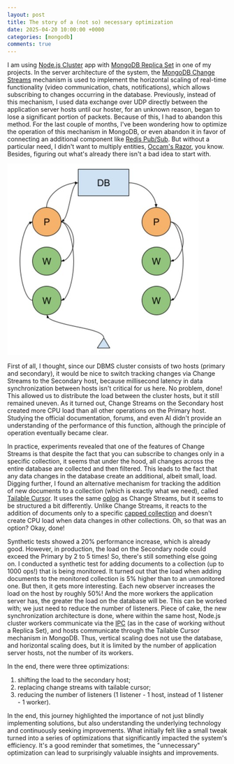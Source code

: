 ```yaml
---
layout: post
title: The story of a (not so) necessary optimization
date: 2025-04-20 10:00:00 +0000
categories: [mongodb]
comments: true
---
```


I am using [Node.js Cluster](https://nodejs.org/api/cluster.html) app with [MongoDB Replica Set](https://www.mongodb.com/docs/manual/replication/) in one of my projects. In the server architecture of the system, the [MongoDB Change Streams](https://www.mongodb.com/docs/manual/changeStreams/) mechanism is used to implement the horizontal scaling of real-time functionality (video communication, chats, notifications), which allows subscribing to changes occurring in the database. Previously, instead of this mechanism, I used data exchange over UDP directly between the application server hosts until our hoster, for an unknown reason, began to lose a significant portion of packets. Because of this, I had to abandon this method. For the last couple of months, I've been wondering how to optimize the operation of this mechanism in MongoDB, or even abandon it in favor of connecting an additional component like [Redis Pub/Sub](https://redis.io/docs/latest/develop/interact/pubsub/). But without a particular need, I didn't want to multiply entities, [Occam's Razor](https://en.wikipedia.org/wiki/Occam%27s_razor), you know. Besides, figuring out what's already there isn't a bad idea to start with.

![architecture](/assets/images/mongodb-nodejs-scale.jpg "MongoDB + Node.js scale")

<!--more-->

First of all, I thought, since our DBMS cluster consists of two hosts (primary and secondary), it would be nice to switch tracking changes via Change Streams to the Secondary host, because millisecond latency in data synchronization between hosts isn't critical for us here. No problem, done! This allowed us to distribute the load between the cluster hosts, but it still remained uneven. As it turned out, Change Streams on the Secondary host created more CPU load than all other operations on the Primary host. Studying the official documentation, forums, and even AI didn't provide an understanding of the performance of this function, although the principle of operation eventually became clear.

In practice, experiments revealed that one of the features of Change Streams is that despite the fact that you can subscribe to changes only in a specific collection, it seems that under the hood, all changes across the entire database are collected and then filtered. This leads to the fact that any data changes in the database create an additional, albeit small, load. Digging further, I found an alternative mechanism for tracking the addition of new documents to a collection (which is exactly what we need), called [Tailable Cursor](https://www.mongodb.com/docs/manual/core/tailable-cursors/). It uses the same [oplog](https://www.mongodb.com/docs/manual/core/replica-set-oplog/) as Change Streams, but it seems to be structured a bit differently. Unlike Change Streams, it reacts to the addition of documents only to a specific [capped collection](https://www.mongodb.com/docs/manual/core/capped-collections/) and doesn't create CPU load when data changes in other collections. Oh, so that was an option? Okay, done!

Synthetic tests showed a 20% performance increase, which is already good. However, in production, the load on the Secondary node could exceed the Primary by 2 to 5 times! So, there's still something else going on. I conducted a synthetic test for adding documents to a collection (up to 1000 ops!) that is being monitored. It turned out that the load when adding documents to the monitored collection is 5% higher than to an unmonitored one. But then, it gets more interesting. Each new observer increases the load on the host by roughly 50%! And the more workers the application server has, the greater the load on the database will be. This can be worked with; we just need to reduce the number of listeners. Piece of cake, the new synchronization architecture is done, where within the same host, Node.js cluster workers communicate via the [IPC](https://en.wikipedia.org/wiki/Inter-process_communication) (as in the case of working without a Replica Set), and hosts communicate through the Tailable Cursor mechanism in MongoDB. Thus, vertical scaling does not use the database, and horizontal scaling does, but it is limited by the number of application server hosts, not the number of its workers.

In the end, there were three optimizations:

1. shifting the load to the secondary host;
2. replacing change streams with tailable cursor;
3. reducing the number of listeners (1 listener - 1 host, instead of 1 listener - 1 worker).

In the end, this journey highlighted the importance of not just blindly implementing solutions, but also understanding the underlying technology and continuously seeking improvements. What initially felt like a small tweak turned into a series of optimizations that significantly impacted the system's efficiency. It's a good reminder that sometimes, the "unnecessary" optimization can lead to surprisingly valuable insights and improvements.
